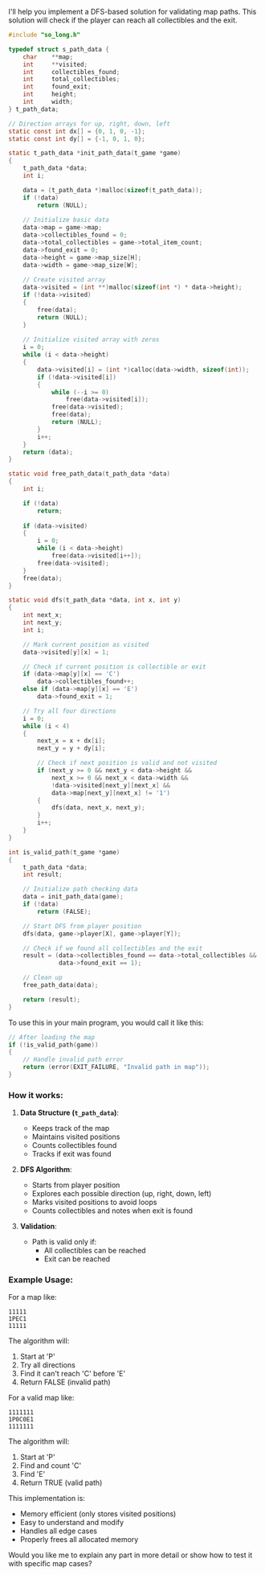 

I'll help you implement a DFS-based solution for validating map paths. This solution will check if the player can reach all collectibles and the exit.

```c:map_path_check.c
#include "so_long.h"

typedef struct s_path_data {
    char    **map;
    int     **visited;
    int     collectibles_found;
    int     total_collectibles;
    int     found_exit;
    int     height;
    int     width;
} t_path_data;

// Direction arrays for up, right, down, left
static const int dx[] = {0, 1, 0, -1};
static const int dy[] = {-1, 0, 1, 0};

static t_path_data *init_path_data(t_game *game)
{
    t_path_data *data;
    int i;

    data = (t_path_data *)malloc(sizeof(t_path_data));
    if (!data)
        return (NULL);
    
    // Initialize basic data
    data->map = game->map;
    data->collectibles_found = 0;
    data->total_collectibles = game->total_item_count;
    data->found_exit = 0;
    data->height = game->map_size[H];
    data->width = game->map_size[W];
    
    // Create visited array
    data->visited = (int **)malloc(sizeof(int *) * data->height);
    if (!data->visited)
    {
        free(data);
        return (NULL);
    }
    
    // Initialize visited array with zeros
    i = 0;
    while (i < data->height)
    {
        data->visited[i] = (int *)calloc(data->width, sizeof(int));
        if (!data->visited[i])
        {
            while (--i >= 0)
                free(data->visited[i]);
            free(data->visited);
            free(data);
            return (NULL);
        }
        i++;
    }
    return (data);
}

static void free_path_data(t_path_data *data)
{
    int i;

    if (!data)
        return;
    
    if (data->visited)
    {
        i = 0;
        while (i < data->height)
            free(data->visited[i++]);
        free(data->visited);
    }
    free(data);
}

static void dfs(t_path_data *data, int x, int y)
{
    int next_x;
    int next_y;
    int i;

    // Mark current position as visited
    data->visited[y][x] = 1;

    // Check if current position is collectible or exit
    if (data->map[y][x] == 'C')
        data->collectibles_found++;
    else if (data->map[y][x] == 'E')
        data->found_exit = 1;

    // Try all four directions
    i = 0;
    while (i < 4)
    {
        next_x = x + dx[i];
        next_y = y + dy[i];

        // Check if next position is valid and not visited
        if (next_y >= 0 && next_y < data->height && 
            next_x >= 0 && next_x < data->width && 
            !data->visited[next_y][next_x] && 
            data->map[next_y][next_x] != '1')
        {
            dfs(data, next_x, next_y);
        }
        i++;
    }
}

int is_valid_path(t_game *game)
{
    t_path_data *data;
    int result;

    // Initialize path checking data
    data = init_path_data(game);
    if (!data)
        return (FALSE);

    // Start DFS from player position
    dfs(data, game->player[X], game->player[Y]);

    // Check if we found all collectibles and the exit
    result = (data->collectibles_found == data->total_collectibles && 
              data->found_exit == 1);

    // Clean up
    free_path_data(data);

    return (result);
}
```

To use this in your main program, you would call it like this:

```c:main.c
// After loading the map
if (!is_valid_path(game))
{
    // Handle invalid path error
    return (error(EXIT_FAILURE, "Invalid path in map"));
}
```

### How it works:

1. **Data Structure (`t_path_data`)**:
   - Keeps track of the map
   - Maintains visited positions
   - Counts collectibles found
   - Tracks if exit was found

2. **DFS Algorithm**:
   - Starts from player position
   - Explores each possible direction (up, right, down, left)
   - Marks visited positions to avoid loops
   - Counts collectibles and notes when exit is found

3. **Validation**:
   - Path is valid only if:
     - All collectibles can be reached
     - Exit can be reached

### Example Usage:

For a map like:
```
11111
1PEC1
11111
```
The algorithm will:
1. Start at 'P'
2. Try all directions
3. Find it can't reach 'C' before 'E'
4. Return FALSE (invalid path)

For a valid map like:
```
1111111
1P0C0E1
1111111
```
The algorithm will:
1. Start at 'P'
2. Find and count 'C'
3. Find 'E'
4. Return TRUE (valid path)

This implementation is:
- Memory efficient (only stores visited positions)
- Easy to understand and modify
- Handles all edge cases
- Properly frees all allocated memory

Would you like me to explain any part in more detail or show how to test it with specific map cases?